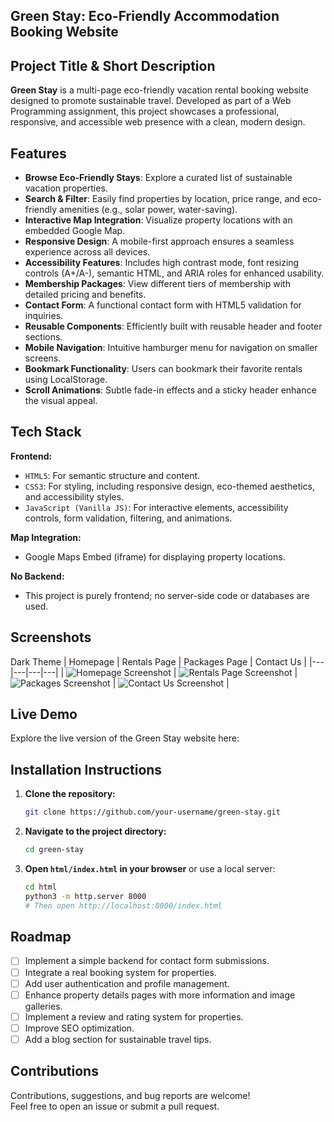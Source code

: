 ## Green Stay: Eco-Friendly Accommodation Booking Website

## Project Title & Short Description

**Green Stay** is a multi-page eco-friendly vacation rental booking website designed to promote sustainable travel. Developed as part of a Web Programming assignment, this project showcases a professional, responsive, and accessible web presence with a clean, modern design.

## Features

- **Browse Eco-Friendly Stays**: Explore a curated list of sustainable vacation properties.
- **Search & Filter**: Easily find properties by location, price range, and eco-friendly amenities (e.g., solar power, water-saving).
- **Interactive Map Integration**: Visualize property locations with an embedded Google Map.
- **Responsive Design**: A mobile-first approach ensures a seamless experience across all devices.
- **Accessibility Features**: Includes high contrast mode, font resizing controls (A+/A-), semantic HTML, and ARIA roles for enhanced usability.
- **Membership Packages**: View different tiers of membership with detailed pricing and benefits.
- **Contact Form**: A functional contact form with HTML5 validation for inquiries.
- **Reusable Components**: Efficiently built with reusable header and footer sections.
- **Mobile Navigation**: Intuitive hamburger menu for navigation on smaller screens.
- **Bookmark Functionality**: Users can bookmark their favorite rentals using LocalStorage.
- **Scroll Animations**: Subtle fade-in effects and a sticky header enhance the visual appeal.

## Tech Stack

**Frontend:**
- `HTML5`: For semantic structure and content.
- `CSS3`: For styling, including responsive design, eco-themed aesthetics, and accessibility styles.
- `JavaScript (Vanilla JS)`: For interactive elements, accessibility controls, form validation, filtering, and animations.

**Map Integration:**
- Google Maps Embed (iframe) for displaying property locations.

**No Backend:**
- This project is purely frontend; no server-side code or databases are used.

## Screenshots
Dark Theme
| Homepage | Rentals Page | Packages Page | Contact Us |
|---|---|---|---|
| ![Homepage Screenshot](https://i.postimg.cc/Vk6XVP2S/Screenshot-2025-08-08-103617.png) | ![Rentals Page Screenshot](https://i.postimg.cc/Gm5v0S1X/Screenshot-2025-08-08-103655.png) | ![Packages Screenshot](https://i.postimg.cc/xT9vLzR3/Screenshot-2025-08-08-103719.png) | ![Contact Us Screenshot](https://i.postimg.cc/Hs3QzkvD/Screenshot-2025-08-08-103750.png) |

## Live Demo

Explore the live version of the Green Stay website here: []()

## Installation Instructions

1. **Clone the repository:**
    ```bash
    git clone https://github.com/your-username/green-stay.git
    ```
2. **Navigate to the project directory:**
    ```bash
    cd green-stay
    ```
3. **Open `html/index.html` in your browser** or use a local server:
    ```bash
    cd html
    python3 -m http.server 8000
    # Then open http://localhost:8000/index.html
    ```

## Roadmap

- [ ] Implement a simple backend for contact form submissions.
- [ ] Integrate a real booking system for properties.
- [ ] Add user authentication and profile management.
- [ ] Enhance property details pages with more information and image galleries.
- [ ] Implement a review and rating system for properties.
- [ ] Improve SEO optimization.
- [ ] Add a blog section for sustainable travel tips.

## Contributions

Contributions, suggestions, and bug reports are welcome!  
Feel free to open an issue or submit a pull request.


